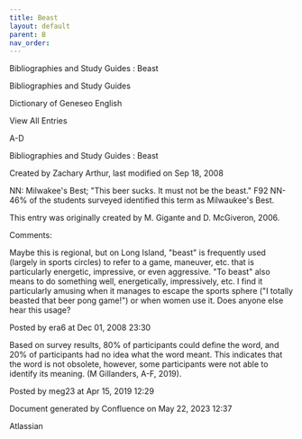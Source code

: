 ```yaml
---
title: Beast
layout: default
parent: B
nav_order:
---
```


Bibliographies and Study Guides : Beast

Bibliographies and Study Guides

Dictionary of Geneseo English

View All Entries

A-D

Bibliographies and Study Guides : Beast

Created by  Zachary Arthur, last modified on Sep 18, 2008

NN: Milwakee's Best; &quot;This beer sucks. It must not be the beast.&quot; F92 NN-46% of the students surveyed identified this term as Milwaukee's Best. 

This entry was originally created by M. Gigante and D. McGiveron, 2006.

Comments:

Maybe this is regional, but on Long Island, &quot;beast&quot; is frequently used (largely in sports circles) to refer to a game, maneuver, etc. that is particularly energetic, impressive, or even aggressive. &quot;To beast&quot; also means to do something well, energetically, impressively, etc. I find it particularly amusing when it manages to escape the sports sphere (&quot;I totally beasted that beer pong game!&quot;) or when women use it. Does anyone else hear this usage?

Posted by era6 at Dec 01, 2008 23:30

Based on survey results, 80% of participants could define the word, and 20% of participants had no idea what the word meant. This indicates that the word is not obsolete, however, some participants were not able to identify its meaning. (M Gillanders, A-F, 2019).

Posted by meg23 at Apr 15, 2019 12:29

Document generated by Confluence on May 22, 2023 12:37

Atlassian
